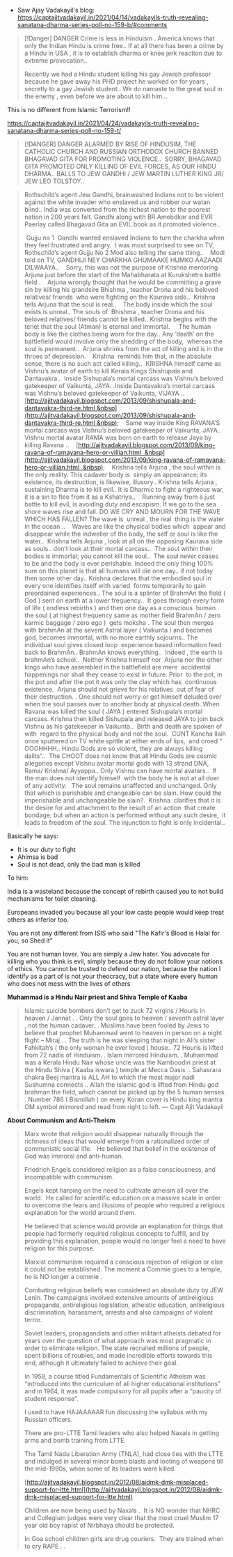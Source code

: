 - Saw Ajay Vadakayil's blog: https://captajitvadakayil.in/2021/04/14/vadakayils-truth-revealing-sanatana-dharma-series-poll-no-159-b/#comments

> [!Danger] DANGER
> Crime is less in Hinduism . America knows that only the Indian Hindu is crime free.. If at all there has been a crime by a Hindu in USA , it is to establish dharma or knee jerk reaction due to extreme provocation..
> 
> Recently we had a Hindu student killing his gay Jewish professor because he gave away his PHD project he worked on for years , secretly to a gay Jewish student.. We do namaste to the great soul in the enemy , even before we are about to kill him…

This is no different from Islamic Terrorism!!

https://captajitvadakayil.in/2021/04/24/vadakayils-truth-revealing-sanatana-dharma-series-poll-no-159-t/

> [!DANGER] DANGER
> ALARMED BY RISE OF HINDUSIM, THE CATHOLIC CHURCH AND RUSSIAN ORTHODOX CHURCH BANNED BHAGAVAD GITA FOR PROMOTING VIOLENCE..  SORRY, BHAGAVAD GITA PROMOTED ONLY KILLING OF EVIL FORCES, AS OUR HINDU DHARMA.. BALLS TO JEW GANDHI / JEW MARTIN LUTHER KING JR/ JEW LEO TOLSTOY..

> Rothschild’s agent Jew Gandhi, brainwashed Indians not to be violent against the white invader who enslaved us and robber our watan blind.. India was converted from the richest nation to the poorest nation in 200 years falt. Gandhi along with BR Amebdkar and EVR Paeriay called Bhagavad Gita an EVIL book as it promoted violence.. 
> 
>  Gujju no 1  Gandhi wanted enslaved Indians to turn the charkha when they feel frustrated and angry.  I was most surprised to see on TV, Rothschild’s agent Gujju No 2 Mod also telling the same thing..
>  
>  Modi told on TV, GANDHIJI NEY CHARKHA GHUMAAKE HUMKO AAZAADI DILWAAYA..
>  
>  Sorry, this was not the purpose of Krishna mentoring Arjuna just before the start of the Mahabharata at Kurukshetra battle field..
>  
>  Arjuna wrongly thought that he would be committing a grave sin by killing his grandsire Bhishma , teacher Drona and his beloved relatives/ friends  who were fighting on the Kaurava side..  Krishna tells Arjuna that the soul is real..
>  
>  The body inside which the soul exists is unreal.. The souls of  Bhishma , teacher Drona and his beloved relatives/ friends cannot be killed.. Krishna begins with the tenet that the soul (Atman) is eternal and immortal. 
>  
>  The human body is like the clothes being worn for the day.. Any ‘death’ on the battlefield would involve only the shedding of the body,  whereas the soul is permanent..  Arjuna shrinks from the act of killing and is in the throes of depression.
>  
>  Krishna  reminds him that, in the absolute sense, there is no such act called killing..  KRISHNA himself came as Vishnu’s avatar of earth to kill Kerala Kings Shishupala and Dantavakra..  Inside Sishupala’s mortal carcass was Vishnu’s beloved gatekeeper of Vaikunta, JAYA. .Inside Dantavakra’s mortal carcass was Vishnu’s beloved gatekeeper of Vaikunta, VIJAYA ..
>  
>   [http://ajitvadakayil.blogspot.com/2013/09/shishupala-and-dantavakra-third-re.html &nbsp](http://ajitvadakayil.blogspot.com/2013/09/shishupala-and-dantavakra-third-re.html &nbsp); 
>  
>  Same way inside King RAVANA’S mortal carcass was Vishnu’s beloved gatekeeper of Vaikunta, JAYA.. Vishnu mortal avatar RAMA was born on earth to release Jaya by killing Ravana .. 
>  
>  [http://ajitvadakayil.blogspot.com/2013/09/king-ravana-of-ramayana-hero-or-villian.html  &nbsp](http://ajitvadakayil.blogspot.com/2013/09/king-ravana-of-ramayana-hero-or-villian.html  &nbsp);
>  
>  Krishna tells Arjuna , the soul within is the only reality. This cadaver body is  simply an appearance; its existence, its destruction, is likewise, illusory.. Krishna tells Arjuna , sustaining Dharma is to kill evil.. It is Dharmic to fight a righteous war, it is a sin to flee from it as a Kshatriya..
>  
>  Running away from a just battle to kill evil, is avoiding duty and escapism. If we go to the sea shore waves rise and fall. DO WE CRY AND MOURN FOR THE WAVE WHICH HAS FALLEN? The wave is  unreal , the real  thing is the water in the ocean ..
>  
>  Waves are like the physical bodies which  appear and disappear while the indweller of the body, the self or soul is like the water..  Krishna tells Arjuna , look at all on the opposing Kaurava side as souls.. don’t look at their mortal carcass..  The soul within their bodies is immortal; you cannot kill the soul..  The soul never ceases  to be and the body is ever perishable. Indeed the only thing 100% sure on this planet is that all humans will die one day.. if not today then some other day.. Krishna declares that the embodied soul in every one identifies itself with varied  forms temporarily to gain preordained experiences.. The soul is a splinter of BrahmAn the field ( God ) sent on earth at a lower frequency..  It goes through every form of life ( endless rebirths ) and then one day as a conscious  human the soul ( at highest frequency same as mother field BrahmAn / zero karmic baggage / zero ego )  gets moksha . The soul then merges with brahmAn at the sevent Astral layer ( Vaikunta ) and becomes god, becomes immortal, with no more earthly sojourns.. The individual soul gives closed loop  experience based information feed back to BrahmAn.. BrahmAn knows everything..  Indeed , the earth is brahmAn’s school..  Neither Krishna himself nor  Arjuna nor the other kings who have assembled in the battlefield are mere  accidental happenings nor shall they cease to exist in future. Prior  to the pot, in the pot and after the pot it was only the clay which has  continuous existence.  Arjuna should not grieve for his relatives  out of fear of their destruction. . One should not worry or get himself deluded over when the soul passes over to another body at physical death..When Ravana was killed the soul ( JAYA ) entered Sishupala’s mortal carcass. Krishna then killed Sishupala and released JAYA to join back Vishnu as his gatekeeper in Vaikunta..  Birth and death are spoken of with  regard to the physical body and not the soul.  CUNT Kancha Ilaih once sputtered on TV white spittle at either ends of lips,  and croed “ OOOHHHH.. Hindu Gods are so violent, they are always killing dalits”..  The CHOOT does not know that all Hindu Gods are cosmic allegories except Vishnu avatar mortal gods with 13 strand DNA, Rama/ Krishna/ Ayyappa.. Only Vishnu can have mortal avatars..  If the man does not identify himself  with the body he is not at all doer of any activity.   The soul remains unaffected and unchanged. Only  that which is perishable and changeable can be slain. How could the imperishable and unchangeable be slain?.  Krishna  clarifies that it is the desire for and attachment to the result of an action  that create bondage; but when an action is performed without any such desire,  it leads to freedom of the soul. The injunction to fight is only incidental..


Basically he says:
- It is our duty to fight
- Ahimsa is bad
- Soul is not dead, only the bad man is killed


To him:

India is a wasteland because the concept of rebirth caused you to not build mechanisms for toilet cleaning.

Europeans invaded you because all your low caste people would keep treat others as inferior too.

You are not any different from ISIS who said "The Kafir's Blood is Halal for you, so Shed it"

You are not human lover. You are simply a Jew hater. You advocate for killing who you think is evil, simply because they do not follow your notions of ethics. You cannot be trusted to defend our nation, because the nation I identify as a part of is not your theocracy, but a state where every human who does not mess with the lives of others


**Muhammad is a Hindu Nair priest and Shiva Temple of Kaaba**
> Islamic suicide bombers don’t get to zuck 72 virgins / Houris in heaven / Jannat . . Only the soul goes to heaven / seventh astral layer , not the human cadaver. . Muslims have been fooled by Jews to believe that prophet Muhammad went to heaven in person on a night flight – Miraj . . The truth is he was sleeping that night in Ali’s sister Fahkitah’s ( the only woman he ever loved ) house.. 72 Houris is lifted from 72 nadis of Hinduism. . Islam mirrored Hinduism. . Muhammad was a Kerala Hindu Nair whose uncle was the Namboodiri priest at the Hindu Shiva ( Kaaba iswara ) temple at Mecca Oasis .. Sahasrara chakra Beej mantra is ALL AH to which the most major nadi Sushumna connects .. Allah the Islamic god is lifted from Hindu god brahman the field, which cannot be picked up by the 5 human senses. . Number 786 ( Bismillah ) on every Koran cover is Hindu king mantra OM symbol mirrored and read from right to left. — Capt Ajit Vadakayil


**About Communism and Anti-Theism**
> Marx wrote that religion would disappear naturally through the richness of ideas that would emerge from a rationalized order of communistic social life.   He believed that belief in the existence of God was immoral and anti-human.    
> 
> Friedrich Engels considered religion as a false consciousness, and incompatible with communism.   
> 
> Engels kept harping on the need to cultivate atheism all over the world.  He called for scientific education on a massive scale in order to overcome the fears and illusions of people who required a religious explanation for the world around them. 
> 
> He believed that science would provide an explanation for things that people had formerly required religious concepts to fulfill, and by providing this explanation, people would no longer feel a need to have religion for this purpose. 
> 
> Marxist communism required a conscious rejection of religion or else it could not be established. The moment a Commie goes to a temple, he is NO longer a commie .
> 
> Combating religious beliefs was considered an absolute duty by JEW Lenin. The campaigns involved extensive amounts of antireligious propaganda, antireligious legislation, atheistic education, antireligious discrimination, harassment, arrests and also campaigns of violent terror. 
> 
> Soviet leaders, propagandists and other militant atheists debated for years over the question of what approach was most pragmatic in order to eliminate religion. The state recruited millions of people, spent billions of roubles, and made incredible efforts towards this end, although it ultimately failed to achieve their goal. 
> 
> In 1959, a course titled Fundamentals of Scientific Atheism was “introduced into the curriculum of all higher educational institutions” and in 1964, it was made compulsory for all pupils after a “paucity of student response”. 
> 
> I used to have HAJAAAAAR fun discussing the syllabus with my Russian officers.  
> 
> There are pro-LTTE Tamil leaders who also helped Naxals in getting arms and bomb training from LTTE.
> 
> The Tamil Nadu Liberation Army (TNLA), had close ties with the LTTE and indulged in several minor bomb blasts and looting of weapons till the mid-1990s, when some of its leaders were killed.
> 
> [http://ajitvadakayil.blogspot.in/2012/08/aidmk-dmk-misplaced-support-for-ltte.html](http://ajitvadakayil.blogspot.in/2012/08/aidmk-dmk-misplaced-support-for-ltte.html)
> 
> Children are now being used by Naxals .  It is NO wonder that NHRC and Collegium judges were very clear that the most cruel Muslim 17 year old boy rapist of Nirbhaya should be protected.
> 
> In Goa school children girls are drug couriers.  They are trained when to cry RAPE . .

